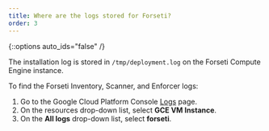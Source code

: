 ```yaml
---
title: Where are the logs stored for Forseti?
order: 3
---
```

{::options auto_ids="false" /}

The installation log is stored in `/tmp/deployment.log` on the Forseti 
Compute Engine instance.

To find the Forseti Inventory, Scanner, and Enforcer logs:

1. Go to the Google Cloud Platform Console [Logs](https://console.cloud.google.com/logs/) page.
1. On the resources drop-down list, select **GCE VM Instance**.
1. On the **All logs** drop-down list, select **forseti**.
